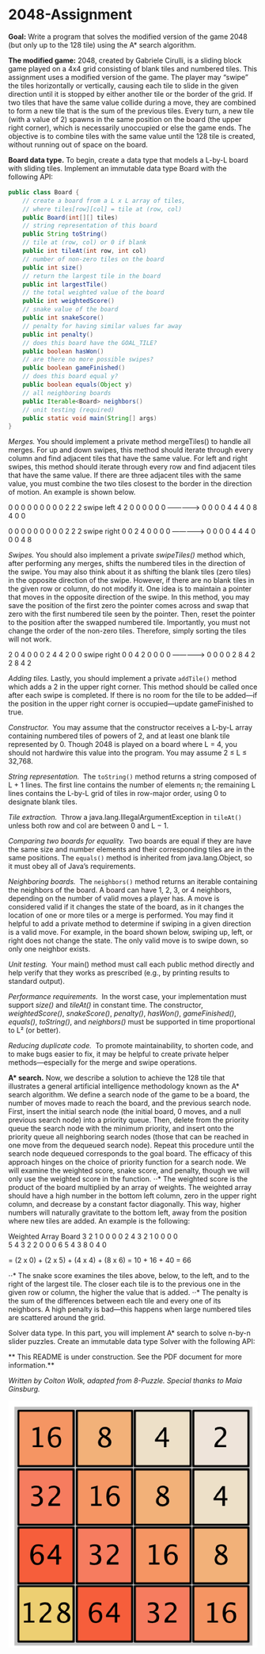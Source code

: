 # 2048-Assignment

**Goal:** Write a program that solves the modified version of the game 2048 (but only up to the 128 tile) using the A* search algorithm.

**The modified game:** 2048, created by Gabriele Cirulli, is a sliding block game played on a 4x4 grid consisting of blank tiles and numbered tiles. This assignment uses a modified version of the game. The player may “swipe” the tiles horizontally or vertically, causing each tile to slide in the given direction until it is stopped by either another tile or the border of the grid. If two tiles that have the same value collide during a move, they are combined to form a new tile that is the sum of the previous tiles. Every turn, a new tile (with a value of 2) spawns in the same position on the board (the upper right corner), which is necessarily unoccupied or else the game ends. The objective is to combine tiles with the same value until the 128 tile is created, without running out of space on the board.

**Board data type.** To begin, create a data type that models a L-by-L board with sliding tiles. Implement an immutable data type Board with the following API:

```java
public class Board {
    // create a board from a L x L array of tiles,
    // where tiles[row][col] = tile at (row, col)
    public Board(int[][] tiles)
    // string representation of this board                            
    public String toString()
    // tile at (row, col) or 0 if blank           
    public int tileAt(int row, int col)
    // number of non-zero tiles on the board 
    public int size()
    // return the largest tile in the board
    public int largestTile()
    // the total weighted value of the board
    public int weightedScore()
    // snake value of the board
    public int snakeScore()
    // penalty for having similar values far away
    public int penalty()
    // does this board have the GOAL_TILE?
    public boolean hasWon()
    // are there no more possible swipes?
    public boolean gameFinished() 
    // does this board equal y?
    public boolean equals(Object y)
    // all neighboring boards
    public Iterable<Board> neighbors()
    // unit testing (required)
    public static void main(String[] args)
}

```

*Merges.* You should implement a private method mergeTiles() to handle all merges. For up and down swipes, this method should iterate through every column and find adjacent tiles that have the same value. For left and right swipes, this method should iterate through every row and find adjacent tiles that have the same value. If there are three adjacent tiles with the same value, you must combine the two tiles closest to the border in the direction of motion. An example is shown below. 

0   0   0   0                                  0   0   0   0
0   2   2   2          swipe left         4   2   0   0
0   0   0   0       —————>     0   0   0   0
4   4   4   0                                  8   4   0   0

0   0   0   0                                  0   0   0   0
0   2   2   2         swipe right       0   0   2   4
0   0   0   0       —————>     0   0   0   0
4   4   4   0                                  0   0   4   8

*Swipes.* You should also implement a private *swipeTiles()* method which, after performing any merges, shifts the numbered tiles in the direction of the swipe. You may also think about it as shifting the blank tiles (zero tiles) in the opposite direction of the swipe. However, if there are no blank tiles in the given row or column, do not modify it. One idea is to maintain a pointer that moves in the opposite direction of the swipe. In this method, you may save the position of the first zero the pointer comes across and swap that zero with the first numbered tile seen by the pointer. Then, reset the pointer to the position after the swapped numbered tile. Importantly, you must not change the order of the non-zero tiles. Therefore, simply sorting the tiles will not work.

2   0   4   0                                  0   0   2   4
4   2   0   0         swipe right       0   0   4   2
0   0   0   0       —————>     0   0   0   0
2   8   4   2                                  2   8   4   2

*Adding tiles.* Lastly, you should implement a private `addTile()` method which adds a 2 in the upper right corner. This method should be called once after each swipe is completed. If there is no room for the tile to be added—if the position in the upper right corner is occupied—update gameFinished to true. 

*Constructor.*  You may assume that the constructor receives a L-by-L array containing numbered tiles of powers of 2, and at least one blank tile represented by 0. Though 2048 is played on a board where L = 4, you should not hardwire this value into the program. You may assume 2 ≤ L ≤ 32,768.

*String representation.*  The `toString()` method returns a string composed of L + 1 lines. The first line contains the number of elements n; the remaining L lines contains the L-by-L grid of tiles in row-major order, using 0 to designate blank tiles.

*Tile extraction.*  Throw a java.lang.IllegalArgumentException in `tileAt()` unless both row and col are between 0 and L − 1. 

*Comparing two boards for equality.*  Two boards are equal if they are have the same size and number elements and their corresponding tiles are in the same positions. The `equals()` method is inherited from java.lang.Object, so it must obey all of Java’s requirements.

*Neighboring boards.*  The `neighbors()` method returns an iterable containing the neighbors of the board. A board can have 1, 2, 3, or 4 neighbors, depending on the number of valid moves a player has. A move is considered valid if it changes the state of the board, as in it changes the location of one or more tiles or a merge is performed. You may find it helpful to add a private method to determine if swiping in a given direction is a valid move. For example, in the board shown below, swiping up, left, or right does not change the state. The only valid move is to swipe down, so only one neighbor exists.

*Unit testing.*  Your main() method must call each public method directly and help verify that they works as prescribed (e.g., by printing results to standard output).

*Performance requirements.*  In the worst case, your implementation must support *size()* and *tileAt()* in constant time. The constructor,  *weightedScore()*, *snakeScore()*, *penalty()*, *hasWon()*, *gameFinished()*, *equals()*, *toString()*, and *neighbors()* must be supported in time proportional to L² (or better). 

*Reducing duplicate code.*  To promote maintainability, to shorten code, and to make bugs easier to fix, it may be helpful to create private helper methods—especially for the merge and swipe operations.

**A\* search.** Now, we describe a solution to achieve the 128 tile that illustrates a general artificial intelligence methodology known as the A\* search algorithm. We define a search node of the game to be a board, the number of moves made to reach the board, and the previous search node. First, insert the initial search node (the initial board, 0 moves, and a null previous search node) into a priority queue. Then, delete from the priority queue the search node with the minimum priority, and insert onto the priority queue all neighboring search nodes (those that can be reached in one move from the dequeued search node). Repeat this procedure until the search node dequeued corresponds to the goal board.
The efficacy of this approach hinges on the choice of priority function for a search node. We will examine the weighted score, snake score, and penalty, though we will only use the weighted score in the function.
⋅⋅* The weighted score is the product of the board multiplied by an array of weights. The weighted array should have a high number in the bottom left column, zero in the upper right column, and decrease by a constant factor diagonally. This way, higher numbers will naturally gravitate to the bottom left, away from the position where new tiles are added. An example is the following:

Weighted Array                             Board
      3   2   1   0                             0   0   0   2
      4   3   2   1                             0   0   0   0           
      5   4   3   2                             2   0   0   0 
      6   5   4   3                             8   0   4   0

 = (2 x 0) + (2 x 5) + (4 x 4) + (8 x 6)  = 10 + 16 + 40 = 66

⋅⋅* The snake score examines the tiles above, below, to the left, and to the right of the largest tile. The closer each tile is to the previous one in the given row or column, the higher the value that is added.
⋅⋅* The penalty is the sum of the differences between each tile and every one of its neighbors. A high penalty is bad—this happens when large numbered tiles are scattered around the grid.

Solver data type. In this part, you will implement A* search to solve n-by-n slider puzzles. Create an immutable data type Solver with the following API:




** This README is under construction. See the PDF document for more information.**

*Written by Colton Wolk, adapted from 8-Puzzle. Special thanks to Maia Ginsburg.*

![Image of Game Board](https://github.com/cbwolk/2048-Assignment/blob/master/images/Full2048Board.png)
